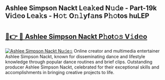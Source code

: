 ## Ashlee Simpson Nackt L𝚎a𝚔ed N𝚞𝚍e - Part-19k Vi𝚍𝚎o L𝚎a𝚔s - H𝚘𝚝 O𝚗𝚕yf𝚊ns P𝚑𝚘tos huLEP

# <h2><a href="http://kfep2o.oniu.top/?m=Ashlee+Simpson+Nackt">🔗👉 🔴 Ashlee Simpson Nackt P𝚑ot𝚘𝚜 V𝚒d𝚎o</a></h2>

[![Ashlee Simpson Nackt Nu𝚍e𝚜](https://i.imgur.com/0qMVB7G.gif)](http://kfep2o.oniu.top/?m=Ashlee+Simpson+Nackt)
Online creator and multimedia entertainer Ashlee Simpson Nackt, known for disseminating dance and lifestyle knowledge through popular dance routines and brief clips. Outstanding producer Ashlee Simpson Nackt, celebrated for their exceptional skills and accomplishments in bringing creative projects to life.  
